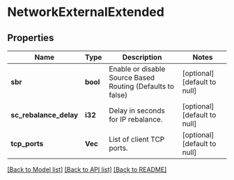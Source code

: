 # NetworkExternalExtended

## Properties
Name | Type | Description | Notes
------------ | ------------- | ------------- | -------------
**sbr** | **bool** | Enable or disable Source Based Routing (Defaults to false) | [optional] [default to null]
**sc_rebalance_delay** | **i32** | Delay in seconds for IP rebalance. | [optional] [default to null]
**tcp_ports** | **Vec<i32>** | List of client TCP ports. | [optional] [default to null]

[[Back to Model list]](../README.md#documentation-for-models) [[Back to API list]](../README.md#documentation-for-api-endpoints) [[Back to README]](../README.md)


